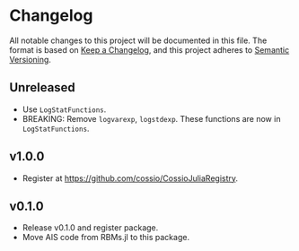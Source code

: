 # Changelog

All notable changes to this project will be documented in this file. The format is based on [Keep a Changelog](https://keepachangelog.com/en/1.0.0/), and this project adheres to [Semantic Versioning](https://semver.org/spec/v2.0.0.html).

## Unreleased

- Use `LogStatFunctions`.
- BREAKING: Remove `logvarexp`, `logstdexp`. These functions are now in `LogStatFunctions`.

## v1.0.0

- Register at https://github.com/cossio/CossioJuliaRegistry.

## v0.1.0

- Release v0.1.0 and register package.
- Move AIS code from RBMs.jl to this package.